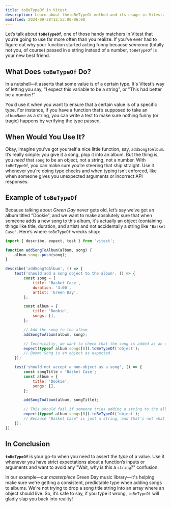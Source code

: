 ```yaml
---
title: toBeTypeOf in Vitest
description: Learn about thetoBeTypeOf method and its usage in Vitest.
modified: 2024-09-28T12:53:00-06:00
---
```


Let’s talk about **`toBeTypeOf`**, one of those handy matchers in Vitest that you’re going to use far more often than you realize. If you’ve ever had to figure out why your function started acting funny because *someone* (totally not you, of course) passed in a string instead of a number, `toBeTypeOf` is your new best friend.

## What Does `toBeTypeOf` Do?

In a nutshell—it asserts that some value is of a certain type. It's Vitest’s way of letting you say, "I expect this variable to be a string", or "This had better be a number!"

You’d use it when you want to ensure that a certain value is of a specific type. For instance, if you have a function that’s supposed to take an `albumName` as a string, you can write a test to make sure nothing funny (or tragic) happens by verifying the type passed.

## When Would You Use It?

Okay, imagine you’ve got yourself a nice little function, say, `addSongToAlbum`. It’s really simple: you give it a song, plop it into an album. But the thing is, you *need* that `song` to be an object, not a string, not a number. With `toBeTypeOf`, you can make sure you’re steering that ship straight. Use it whenever you're doing type checks and when typing isn’t enforced, like when someone gives you unexpected arguments or incorrect API responses.

## Example of `toBeTypeOf`

Because talking about *Green Day* never gets old, let’s say we’ve got an album titled "Dookie", and we want to make absolutely sure that when someone adds a new song to this album, it's actually an object (containing things like title, duration, and artist) and not accidentally a string like `"Basket Case"`. Here’s where `toBeTypeOf` wrecks shop:

```js
import { describe, expect, test } from 'vitest';

function addSongToAlbum(album, song) {
	album.songs.push(song);
}

describe('addSongToAlbum', () => {
	test('should add a song object to the album', () => {
		const song = {
			title: 'Basket Case',
			duration: '3:00',
			artist: 'Green Day',
		};

		const album = {
			title: 'Dookie',
			songs: [],
		};

		// Add the song to the album
		addSongToAlbum(album, song);

		// Technically, we want to check that the song is added as an object
		expect(typeof album.songs[0]).toBeTypeOf('object');
		// Boom! Song is an object as expected.
	});

	test('should not accept a non-object as a song', () => {
		const songTitle = 'Basket Case';
		const album = {
			title: 'Dookie',
			songs: [],
		};

		addSongToAlbum(album, songTitle);

		// This should fail if someone tries adding a string to the album
		expect(typeof album.songs[0]).toBeTypeOf('object');
		// Because "Basket Case" is just a string, and that's not what we're after.
	});
});
```

## In Conclusion

**`toBeTypeOf`** is your go-to when you need to assert the *type* of a value. Use it whenever you have strict expectations about a function’s inputs or arguments and want to avoid any "Wait, why is this a `string`?" confusion.

In our example—our *masterpiece* Green Day music library—it's helping make sure we're getting a consistent, predictable type when adding songs to albums. We're not trying to drop a song title string into an array where an object should live. So, it’s safe to say, if you type it wrong, `toBeTypeOf` will gladly slap you back into reality!
